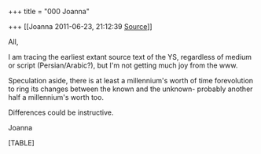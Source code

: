 +++
title = "000 Joanna"

+++
[[Joanna	2011-06-23, 21:12:39 [Source](https://groups.google.com/g/samskrita/c/waifg0z2A4c)]]



All,



I am tracing the earliest extant source text of the YS, regardless of medium or script (Persian/Arabic?), but I'm not getting much joy from the www.



Speculation aside, there is at least a millennium's worth of time forevolution to ring its changes between the known and the unknown- probably another half a millennium's worth too.



Differences could be instructive.





Joanna







[TABLE]





